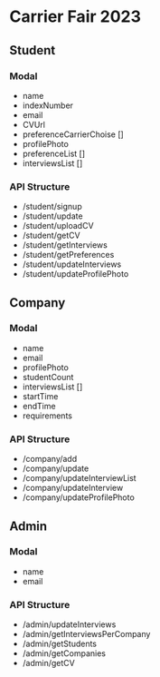 # Carrier Fair 2023

## Student

### Modal

-   name
-   indexNumber
-   email
-   CVUrl
-   preferenceCarrierChoise []
-   profilePhoto
-   preferenceList []
-   interviewsList []

### API Structure

-   /student/signup
-   /student/update
-   /student/uploadCV
-   /student/getCV
-   /student/getInterviews
-   /student/getPreferences
-   /student/updateInterviews
-   /student/updateProfilePhoto

## Company

### Modal

-   name
-   email
-   profilePhoto
-   studentCount
-   interviewsList []
-   startTime
-   endTime
-   requirements

### API Structure

-   /company/add
-   /company/update
-   /company/updateInterviewList
-   /company/updateInterview
-   /company/updateProfilePhoto

## Admin

### Modal

-   name
-   email

### API Structure

-   /admin/updateInterviews
-   /admin/getInterviewsPerCompany
-   /admin/getStudents
-   /admin/getCompanies
-   /admin/getCV

